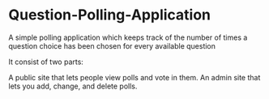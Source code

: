 # Question-Polling-Application
A simple polling application which keeps track of the number of times a question choice has been chosen for every available question 

It consist of two parts:

A public site that lets people view polls and vote in them.
An admin site that lets you add, change, and delete polls.
